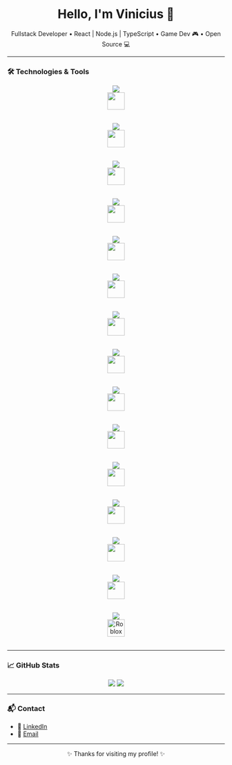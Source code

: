 <h1 align="center">Hello, I'm Vinicius 👋</h1>

<p align="center">
  Fullstack Developer • React | Node.js | TypeScript • Game Dev 🎮 • Open Source 💻
</p>

---

### 🛠️ Technologies & Tools

<div align="center">

  <img src="https://img.shields.io/badge/JavaScript-F7DF1E?style=for-the-badge&logo=javascript&logoColor=black"/><br/>
  <img src="https://cdn.jsdelivr.net/gh/devicons/devicon/icons/javascript/javascript-original.svg" width="40"/><br/><br/>

  <img src="https://img.shields.io/badge/TypeScript-3178C6?style=for-the-badge&logo=typescript&logoColor=white"/><br/>
  <img src="https://cdn.jsdelivr.net/gh/devicons/devicon/icons/typescript/typescript-original.svg" width="40"/><br/><br/>

  <img src="https://img.shields.io/badge/React-20232a?style=for-the-badge&logo=react&logoColor=61dafb"/><br/>
  <img src="https://cdn.jsdelivr.net/gh/devicons/devicon/icons/react/react-original.svg" width="40"/><br/><br/>

  <img src="https://img.shields.io/badge/Node.js-339933?style=for-the-badge&logo=nodedotjs&logoColor=white"/><br/>
  <img src="https://cdn.jsdelivr.net/gh/devicons/devicon/icons/nodejs/nodejs-original.svg" width="40"/><br/><br/>

  <img src="https://img.shields.io/badge/HTML5-E34F26?style=for-the-badge&logo=html5&logoColor=white"/><br/>
  <img src="https://cdn.jsdelivr.net/gh/devicons/devicon/icons/html5/html5-original.svg" width="40"/><br/><br/>

  <img src="https://img.shields.io/badge/CSS3-1572B6?style=for-the-badge&logo=css3&logoColor=white"/><br/>
  <img src="https://cdn.jsdelivr.net/gh/devicons/devicon/icons/css3/css3-original.svg" width="40"/><br/><br/>

  <img src="https://img.shields.io/badge/Bootstrap-563D7C?style=for-the-badge&logo=bootstrap&logoColor=white"/><br/>
  <img src="https://cdn.jsdelivr.net/gh/devicons/devicon/icons/bootstrap/bootstrap-original.svg" width="40"/><br/><br/>

  <img src="https://img.shields.io/badge/Figma-F24E1E?style=for-the-badge&logo=figma&logoColor=white"/><br/>
  <img src="https://cdn.jsdelivr.net/gh/devicons/devicon/icons/figma/figma-original.svg" width="40"/><br/><br/>

  <img src="https://img.shields.io/badge/Unity-000000?style=for-the-badge&logo=unity&logoColor=white"/><br/>
  <img src="https://cdn.jsdelivr.net/gh/devicons/devicon/icons/unity/unity-original.svg" width="40"/><br/><br/>

  <img src="https://img.shields.io/badge/C%23-239120?style=for-the-badge&logo=c-sharp&logoColor=white"/><br/>
  <img src="https://cdn.jsdelivr.net/gh/devicons/devicon/icons/csharp/csharp-original.svg" width="40"/><br/><br/>

  <img src="https://img.shields.io/badge/.NET-512BD4?style=for-the-badge&logo=dotnet&logoColor=white"/><br/>
  <img src="https://cdn.jsdelivr.net/gh/devicons/devicon/icons/dot-net/dot-net-original.svg" width="40"/><br/><br/>

  <img src="https://img.shields.io/badge/C++-00599C?style=for-the-badge&logo=c%2B%2B&logoColor=white"/><br/>
  <img src="https://cdn.jsdelivr.net/gh/devicons/devicon/icons/cplusplus/cplusplus-original.svg" width="40"/><br/><br/>

  <img src="https://img.shields.io/badge/Python-3776AB?style=for-the-badge&logo=python&logoColor=white"/><br/>
  <img src="https://cdn.jsdelivr.net/gh/devicons/devicon/icons/python/python-original.svg" width="40"/><br/><br/>

  <img src="https://img.shields.io/badge/MySQL-4479A1?style=for-the-badge&logo=mysql&logoColor=white"/><br/>
  <img src="https://cdn.jsdelivr.net/gh/devicons/devicon/icons/mysql/mysql-original.svg" width="40"/><br/><br/>

  <img src="https://img.shields.io/badge/Roblox%20Studio-000000?style=for-the-badge&logo=roblox&logoColor=white"/><br/>
  <img src="https://img.icons8.com/ios-filled/50/roblox.png" width="40" title="Roblox Studio"/><br/><br/>

</div>

---

### 📈 GitHub Stats

<p align="center">
  <img src="https://github-readme-stats.vercel.app/api?username=viniprati&show_icons=true&title_color=ff4c4c&text_color=e0e0e0&icon_color=ff1f1f&bg_color=000000" />
  <img src="https://github-readme-stats.vercel.app/api/top-langs/?username=viniprati&layout=compact&title_color=ff4c4c&text_color=e0e0e0&icon_color=ff1f1f&bg_color=000000"/>
</p>

---

### 📬 Contact
- 💼 [LinkedIn](https://www.linkedin.com/in/vinicius-prati/)
- 📧 [Email](mailto:viniprati6503@gmail.com)

---

<p align="center">✨ Thanks for visiting my profile! ✨</p>
